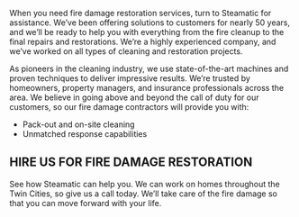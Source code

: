---
---


When you need fire damage restoration services, turn to Steamatic for assistance. We’ve been offering solutions to customers for nearly 50 years, and we’ll be ready to help you with everything from the fire cleanup to the final repairs and restorations. We’re a highly experienced company, and we’ve worked on all types of cleaning and restoration projects.

As pioneers in the cleaning industry, we use state-of-the-art machines and proven techniques to deliver impressive results. We’re trusted by homeowners, property managers, and insurance professionals across the area. We believe in going above and beyond the call of duty for our customers, so our fire damage contractors will provide you with:

* Pack-out and on-site cleaning
* Unmatched response capabilities

## HIRE US FOR FIRE DAMAGE RESTORATION

See how Steamatic can help you. We can work on homes throughout the Twin Cities, so give us a call today. We’ll take care of the fire damage so that you can move forward with your life.